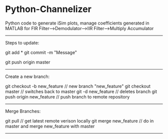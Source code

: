 Python-Channelizer
==================

Python code to generate iSim plots, manage coefficients generated in MATLAB for FIR Filter-->Demodulator-->IIR Filter-->Multiply Accumulator

-------------------------------------------------------------------------------

Steps to update:

git add *
git commit -m "Message"

git push origin master

-------------------------------------------------------------------------------

Create a new branch:

git checkout -b new_feature   // new branch "new_feature"
git checkout master           // switches back to master
git -d new_feature            // deletes branch
git push origin new_feature   // push branch to remote repository

-------------------------------------------------------------------------------

Merge Branches:

git pull                      // get latest remote verison locally
git merge new_feature         // do in master and merge new_feature with master

-------------------------------------------------------------------------------
